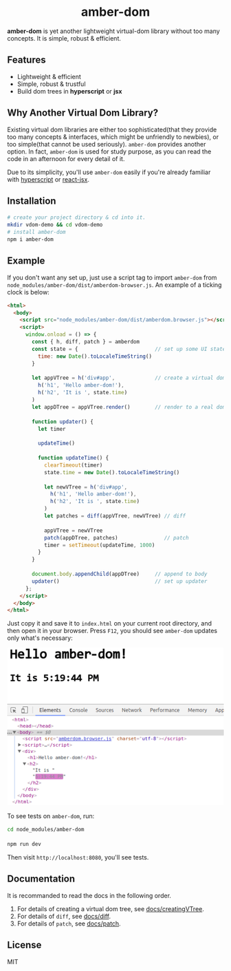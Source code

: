 # <center>amber-dom</center>

**amber-dom** is yet another lightweight virtual-dom library without too many concepts. It is simple, robust & efficient.

## Features

- Lightweight & efficient
- Simple, robust & trustful
- Build dom trees in **hyperscript** or **jsx**

## Why Another Virtual Dom Library?

Existing virtual dom libraries are either too sophisticated(that they provide too many concepts & interfaces, which might be unfriendly to newbies), or too simple(that cannot be used seriously). `amber-dom` provides another option. In fact, `amber-dom` is used for study purpose, as you can read the code in an afternoon for every detail of it.

Due to its simplicity, you'll use `amber-dom` easily if you're already familiar with [hyperscript](https://github.com/hyperhype/hyperscript) or [react-jsx](http://facebook.github.io/jsx/).

## Installation

```bash
# create your project directory & cd into it.
mkdir vdom-demo && cd vdom-demo
# install amber-dom
npm i amber-dom
```

## Example

If you don't want any set up, just use a script tag to import `amber-dom` from `node_modules/amber-dom/dist/amberdom-browser.js`. An example of a ticking clock is below:

```html
<html>
  <body>
    <script src="node_modules/amber-dom/dist/amberdom.browser.js"></script>
    <script>
      window.onload = () => {
        const { h, diff, patch } = amberdom
        const state = {                         // set up some UI state.
          time: new Date().toLocaleTimeString()
        }

        let appVTree = h('div#app',             // create a virtual dom tree
          h('h1', 'Hello amber-dom!'),
          h('h2', 'It is ', state.time)
        )
        let appDTree = appVTree.render()        // render to a real dom tree

        function updater() {
          let timer

          updateTime()

          function updateTime() {
            clearTimeout(timer)
            state.time = new Date().toLocaleTimeString()

            let newVTree = h('div#app',
              h('h1', 'Hello amber-dom!'),
              h('h2', 'It is ', state.time)
            )
            let patches = diff(appVTree, newVTree) // diff

            appVTree = newVTree
            patch(appDTree, patches)               // patch
            timer = setTimeout(updateTime, 1000)
          }
        }

        document.body.appendChild(appDTree)     // append to body
        updater()                               // set up updater
      };
    </script>
  </body>
</html>
```

Just copy it and save it to `index.html` on your current root directory, and then open it in your browser. Press `F12`, you should see `amber-dom` updates only what's necessary:

![](ticking-example.gif)

To see tests on `amber-dom`, run:

```bash
cd node_modules/amber-dom

npm run dev
```
Then visit `http://localhost:8080`, you'll see tests.

## Documentation

It is recommanded to read the docs in the following order.

1. For details of creating a virtual dom tree, see [docs/creatingVTree](docs/creatingVTree.md).
2. For details of `diff`, see [docs/diff](docs/diff.md).
3. For details of `patch`, see [docs/patch](docs/patch.md).

## License
MIT